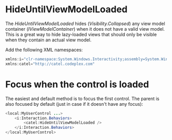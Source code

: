 # HideUntilViewModelLoaded

The *HideUntilViewModelLoaded* hides (*Visibility.Collapsed*) any view model container (*IViewModelContainer*) when it does not have a valid view model. This is a great way to hide lazy-loaded views that should only be visible when they contain an actual view model.

Add the following XML namespaces:

``` {.java data-syntaxhighlighter-params="brush: java; gutter: false; theme: Confluence" data-theme="Confluence" style="brush: java; gutter: false; theme: Confluence"}
xmlns:i="clr-namespace:System.Windows.Interactivity;assembly=System.Windows.Interactivity"
xmlns:catel="http://catel.codeplex.com"
```

# Focus when the control is loaded

The easiest and default method is to focus the first control. The parent is also focused by default (just in case if it doesn't have any focus):

``` {.java data-syntaxhighlighter-params="brush: java; gutter: false; theme: Confluence" data-theme="Confluence" style="brush: java; gutter: false; theme: Confluence"}
<local:MyUserControl ...>
    <i:Interaction.Behaviors>
        <catel:HideUntilViewModelLoaded />
    </i:Interaction.Behaviors>
</local:MyUserControl>
```


